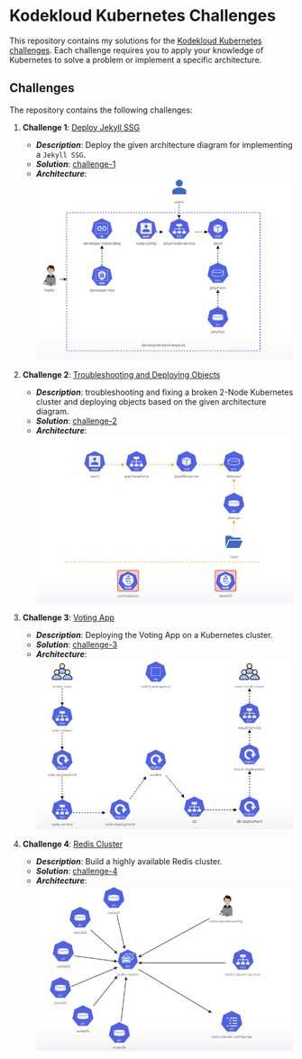 # Kodekloud Kubernetes Challenges

This repository contains my solutions for the [Kodekloud Kubernetes challenges](https://kodekloud.com/courses/kubernetes-challenges/). Each challenge requires you to apply your knowledge of Kubernetes to solve a problem or implement a specific architecture.

## Challenges

The repository contains the following challenges:

1. **Challenge 1**: [Deploy Jekyll SSG](https://kodekloud.com/topic/lab-kubernetes-challenge-1/)
    - **_Description_**: Deploy the given architecture diagram for implementing a `Jekyll SSG`.
    - **_Solution_**: [challenge-1](./KUBERNETES-CHALLENGE-1)
    - **_Architecture_**: 
        <img src="./KUBERNETES-CHALLENGE-1/K8S-challenge.png" alt="">

2. **Challenge 2**: [Troubleshooting and Deploying Objects](https://kodekloud.com/topic/lab-kubernetes-challenge-2/)
    - **_Description_**: troubleshooting and fixing a broken 2-Node Kubernetes cluster and deploying objects based on the given architecture diagram.
    - **_Solution_**: [challenge-2](./KUBERNETES-CHALLENGE-2)
    - **_Architecture_**:
        <img src="./KUBERNETES-CHALLENGE-2/Challenge-2-arch.png" alt="">

3. **Challenge 3**: [Voting App](https://kodekloud.com/topic/lab-kubernetes-challenge-3/)
    - **_Description_**: Deploying the Voting App on a Kubernetes cluster.
    - **_Solution_**: [challenge-3](./KUBERNETES-CHALLENGE-3)
    - **_Architecture_**: 
        <img src="./KUBERNETES-CHALLENGE-3/Challenge-3-arch.png" alt="">
        
4. **Challenge 4**: [Redis Cluster](https://kodekloud.com/topic/lab-kubernetes-challenge-4/)
    - **_Description_**: Build a highly available Redis cluster.
    - **_Solution_**: [challenge-4](./KUBERNETES-CHALLENGE-4)
    - **_Architecture_**:
        <img src="./KUBERNETES-CHALLENGE-4/challenge4-arch.png" alt="">